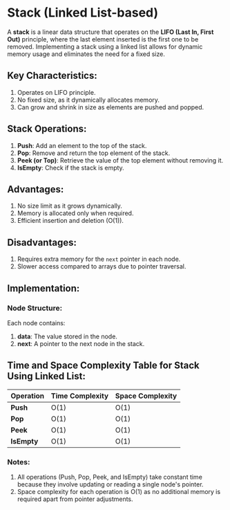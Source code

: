 # Stack (Linked List-based)

A **stack** is a linear data structure that operates on the **LIFO (Last In, First Out)** principle, where the last element inserted is the first one to be removed. Implementing a stack using a linked list allows for dynamic memory usage and eliminates the need for a fixed size.

## Key Characteristics:
1. Operates on LIFO principle.
2. No fixed size, as it dynamically allocates memory.
3. Can grow and shrink in size as elements are pushed and popped.

## Stack Operations:
1. **Push**: Add an element to the top of the stack.
2. **Pop**: Remove and return the top element of the stack.
3. **Peek (or Top)**: Retrieve the value of the top element without removing it.
4. **IsEmpty**: Check if the stack is empty.

## Advantages:
1. No size limit as it grows dynamically.
2. Memory is allocated only when required.
3. Efficient insertion and deletion (O(1)).

## Disadvantages:
1. Requires extra memory for the `next` pointer in each node.
2. Slower access compared to arrays due to pointer traversal.

## Implementation:

### Node Structure:
Each node contains:
1. **data**: The value stored in the node.
2. **next**: A pointer to the next node in the stack.

## Time and Space Complexity Table for Stack Using Linked List:

| Operation   | Time Complexity | Space Complexity |
|-------------|-----------------|------------------|
| **Push**    | O(1)            | O(1)             |
| **Pop**     | O(1)            | O(1)             |
| **Peek**    | O(1)            | O(1)             |
| **IsEmpty** | O(1)            | O(1)             |

### Notes:
1. All operations (Push, Pop, Peek, and IsEmpty) take constant time because they involve updating or reading a single node's pointer.
2. Space complexity for each operation is O(1) as no additional memory is required apart from pointer adjustments.

